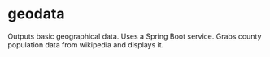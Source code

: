 # geodata
Outputs basic geographical data.
Uses a Spring Boot service.
Grabs county population data
from wikipedia and displays it.